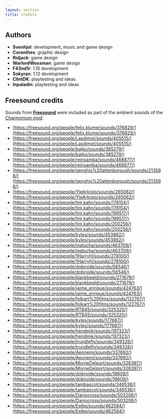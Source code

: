 ```yaml
---
layout: section
title: Credits
---
```


## Authors
* **Svenhjol**: development, music and game design
* **Coranthes**: graphic design
* **Ridjack**: game design
* **WarlordWossman**: game design
* **F43nd1r**: 1.16 development
* **Sokyran**: 1.12 development
* **ClintDK**: playtesting and ideas
* **Inpaladin**: playtesting and ideas

## Freesound credits
Sounds from **[Freesound](https://freesound.org)** were included as part of the ambient sounds of the [Charmonium mod](https://www.curseforge.com/minecraft/mc-mods/charmonium):

* [https://freesound.org/people/felix.blume/sounds/376829/](https://freesound.org/people/felix.blume/sounds/376829/)
* [https://freesound.org/people/Lasdimot/sounds/405515/](https://freesound.org/people/Lasdimot/sounds/405515/)
* [https://freesound.org/people/bajko/sounds/385279/](https://freesound.org/people/bajko/sounds/385279/)
* [https://freesound.org/people/reinsamba/sounds/468877/](https://freesound.org/people/reinsamba/sounds/468877/)
* [https://freesound.org/people/genghis%20attenborough/sounds/213598/](https://freesound.org/people/genghis%20attenborough/sounds/213598/)
* [https://freesound.org/people/YleArkisto/sounds/265062/](https://freesound.org/people/YleArkisto/sounds/265062/)
* [https://freesound.org/people/tim.kahn/sounds/178154/](https://freesound.org/people/tim.kahn/sounds/178154/)
* [https://freesound.org/people/tim.kahn/sounds/199517/](https://freesound.org/people/tim.kahn/sounds/199517/)
* [https://freesound.org/people/tim.kahn/sounds/200256/](https://freesound.org/people/tim.kahn/sounds/200256/)
* [https://freesound.org/people/kyles/sounds/453862/](https://freesound.org/people/kyles/sounds/453862/)
* [https://freesound.org/people/matucha/sounds/463709/](https://freesound.org/people/matucha/sounds/463709/)
* [https://freesound.org/people/1HarryH/sounds/278100/](https://freesound.org/people/1HarryH/sounds/278100/)
* [https://freesound.org/people/dobroide/sounds/56546/](https://freesound.org/people/dobroide/sounds/56546/)
* [https://freesound.org/people/klankbeeld/sounds/271679/](https://freesound.org/people/klankbeeld/sounds/271679/)
* [https://freesound.org/people/jaime_enrique/sounds/424763/](https://freesound.org/people/jaime_enrique/sounds/424763/)
* [https://freesound.org/people/folkart%20films/sounds/122767/](https://freesound.org/people/folkart%20films/sounds/122767/)
* [https://freesound.org/people/RTB45/sounds/325320/](https://freesound.org/people/RTB45/sounds/325320/)
* [https://freesound.org/people/kyles/sounds/177687/](https://freesound.org/people/kyles/sounds/177687/)
* [https://freesound.org/people/hendmik/sounds/197323/](https://freesound.org/people/hendmik/sounds/197323/)
* [https://freesound.org/people/trundlefly/sounds/349326/](https://freesound.org/people/trundlefly/sounds/349326/)
* [https://freesound.org/people/Aeonemi/sounds/337692/](https://freesound.org/people/Aeonemi/sounds/337692/)
* [https://freesound.org/people/MorneDelport/sounds/326397/](https://freesound.org/people/MorneDelport/sounds/326397/)
* [https://freesound.org/people/dobroide/sounds/18609/](https://freesound.org/people/dobroide/sounds/18609/)
* [https://freesound.org/people/tambascot/sounds/346536/](https://freesound.org/people/tambascot/sounds/346536/)
* [https://freesound.org/people/Danjocross/sounds/503206/](https://freesound.org/people/Danjocross/sounds/503206/)
* [https://freesound.org/people/Eelke/sounds/462594/](https://freesound.org/people/Eelke/sounds/462594/)